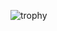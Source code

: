 

![trophy](https://github-profile-trophy.vercel.app/?username=DojoSoMope&theme=gruvbox&no-bg=false&title=Commit,Repositories,PullRequest&margin-w=15&no-frame=false)
